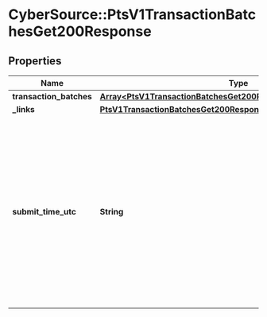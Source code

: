# CyberSource::PtsV1TransactionBatchesGet200Response

## Properties
Name | Type | Description | Notes
------------ | ------------- | ------------- | -------------
**transaction_batches** | [**Array&lt;PtsV1TransactionBatchesGet200ResponseTransactionBatches&gt;**](PtsV1TransactionBatchesGet200ResponseTransactionBatches.md) |  | [optional] 
**_links** | [**PtsV1TransactionBatchesGet200ResponseLinks**](PtsV1TransactionBatchesGet200ResponseLinks.md) |  | [optional] 
**submit_time_utc** | **String** | Time of request in UTC. Format: &#x60;YYYY-MM-DDThh:mm:ssZ&#x60; Example &#x60;2016-08-11T22:47:57Z&#x60; equals August 11, 2016, at 22:47:57 (10:47:57 p.m.). The &#x60;T&#x60; separates the date and the time. The &#x60;Z&#x60; indicates UTC.  Returned by authorization service.  | [optional] 


